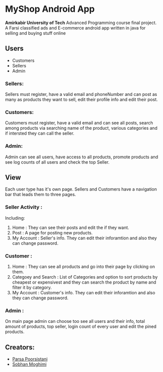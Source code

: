 # MyShop Android App
**Amirkabir University of Tech** Advanced Programming course final project.
A Farsi classified ads and E-commerce android app written in java for selling and buying stuff online


## Users 
* Customers
* Sellers
* Admin

### Sellers:
Sellers must register, have a valid email and phoneNumber and can post as many as products they want to sell, edit their profile info and edit their post.
### Customers:
Customers must register, have a valid email and can see all posts, search among products via searching name of the product, various categories and if intersted they can call the seller.
### Admin:
Admin can see all users, have access to all products, promote products and see log counts of all users and check the top Seller.

## View
Each user type has it's own page. Sellers and Customers have a navigation bar that leads them to three pages.
### Seller Activity :
Including:
1. Home : They can see their posts and edit the if they want.
2. Post : A page for posting new products.
3. My Account : Seller's info. They can edit their inforamtion and also they can change password.

### Customer :
1. Home : They can see all products and go into their page by clicking on them.
2. Categoey and Search : List of Categories and option to sort products by cheapest or expensivest and they can search the product by name and filter it by category.
3. My Account : Customer's info. They can edit their inforamtion and also they can change password.
### Admin :
On main page admin can choose too see all users and their info, total amount of products, top seller, login count of every user and edit the pined products.

## Creators:
* [Parsa Poorsistani](https://github.com/Parsa1378)
* [Sobhan Moghimi](https://github.com/SobhanMoghimi)
